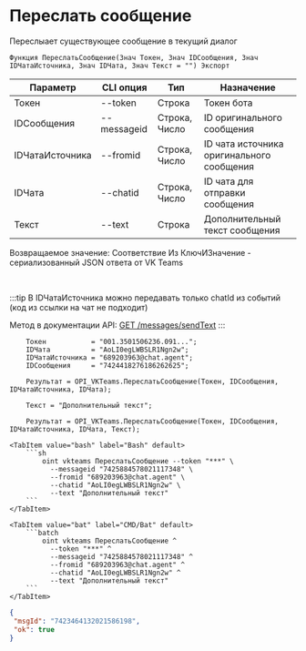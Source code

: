 ﻿---
sidebar_position: 8
---

# Переслать сообщение
 Переслыает существующее сообщение в текущий диалог



`Функция ПереслатьСообщение(Знач Токен, Знач IDСообщения, Знач IDЧатаИсточника, Знач IDЧата, Знач Текст = "") Экспорт`

  | Параметр | CLI опция | Тип | Назначение |
  |-|-|-|-|
  | Токен | --token | Строка | Токен бота |
  | IDСообщения | --messageid | Строка, Число | ID оригинального сообщения |
  | IDЧатаИсточника | --fromid | Строка, Число | ID чата источника оригинального сообщения |
  | IDЧата | --chatid | Строка, Число | ID чата для отправки сообщения |
  | Текст | --text | Строка | Дополнительный текст сообщения |

  
  Возвращаемое значение:   Соответствие Из КлючИЗначение - сериализованный JSON ответа от VK Teams

<br/>

:::tip
В IDЧатаИсточника можно передавать только chatId из событий (код из ссылки на чат не подходит)

 Метод в документации API: [GET /messages/sendText](https://teams.vk.com/botapi/#/messages/get_messages_sendText)
:::
<br/>


```bsl title="Пример кода"
    Токен           = "001.3501506236.091...";
    IDЧата          = "AoLI0egLWBSLR1Ngn2w";
    IDЧатаИсточника = "689203963@chat.agent";
    IDСообщения     = "7424418276186262625";

    Результат = OPI_VKTeams.ПереслатьСообщение(Токен, IDСообщения, IDЧатаИсточника, IDЧата);

    Текст = "Дополнительный текст";

    Результат = OPI_VKTeams.ПереслатьСообщение(Токен, IDСообщения, IDЧатаИсточника, IDЧата, Текст);
```
    

 <Tabs>
  
    <TabItem value="bash" label="Bash" default>
        ```sh
            oint vkteams ПереслатьСообщение --token "***" \
              --messageid "7425884578021117348" \
              --fromid "689203963@chat.agent" \
              --chatid "AoLI0egLWBSLR1Ngn2w" \
              --text "Дополнительный текст"
        ```
    </TabItem>
  
    <TabItem value="bat" label="CMD/Bat" default>
        ```batch
            oint vkteams ПереслатьСообщение ^
              --token "***" ^
              --messageid "7425884578021117348" ^
              --fromid "689203963@chat.agent" ^
              --chatid "AoLI0egLWBSLR1Ngn2w" ^
              --text "Дополнительный текст"
        ```
    </TabItem>
</Tabs>


```json title="Результат"
{
 "msgId": "7423464132021586198",
 "ok": true
}
```
